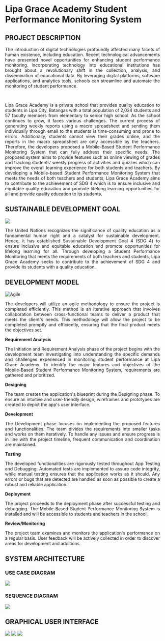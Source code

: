 # Lipa Grace Academy Student Performance Monitoring System 

## PROJECT DESCRIPTION
<p align="justify">The introduction of digital technologies profoundly affected many facets of
human existence, including education. Recent technological advancements have
presented novel opportunities for enhancing student performance monitoring.
Incorporating technology into educational institutions has brought about a
revolutionary shift in the collection, analysis, and dissemination of educational data.
By leveraging digital platforms, software applications, and analytics tools, schools
can streamline and automate the monitoring of student performance.</p>
<br>
<p align="justify">Lipa Grace Academy is a private school that provides quality education to students in Lipa City, Batangas with a total population of 2,024 students and 57
faculty members from elementary to senior high school. As the school continues to grow, it faces various challenges. The current process of generating weekly reports using a macro spreadsheet and sending them individually through email to the students is time-consuming and prone to errors. Additionally, students cannot view their grades online, and the reports in the macro spreadsheet are only accessible by
the teachers. Therefore, the developers proposed a Mobile-Based Student Performance Monitoring System that can fully address their specific needs. The proposed system aims to provide features such as online viewing of grades and tracking students’ weekly progress of activities and quizzes which can improve the overall learning experience for both students and teachers. By developing a Mobile-based Student Performance Monitoring System that meets the needs of both teachers and students, Lipa Grace Academy aims to contribute to the achievement of SDG 4 which is to ensure inclusive and equitable quality education and promote lifelong learning opportunities for all and provide quality education to its students.</p>

## SUSTAINABLE DEVELOPMENT GOAL

<img src="Documentation%20Assets/sdg4.jpg">
<p align="justify">The United Nations recognizes the significance of quality education as a fundamental human right and a catalyst for sustainable development. Hence, it has established Sustainable Development Goal 4 (SDG 4) to ensure inclusive and equitable education and promote opportunities for lifelong learning for all. Through developing a Student Performance Monitoring that meets the requirements of both
teachers and students, Lipa Grace Academy seeks to contribute to the achievement of SDG 4 and provide its students with a quality education.</p>

## DEVELOPMENT MODEL
<img src="Documentation%20Assets/agile1.png" alt="Agile">

<p align="justify">The developers will utilize an agile methodology to ensure the project is completed efficiently. This method is an iterative approach that involves collaboration between cross-functional teams to deliver a product that meets the client's needs. This methodology will allow the project to be completed promptly and efficiently, ensuring that the final product meets the objectives set.</p>

<b>Requirement Analysis</b>
<p align="justify">The Initiation and Requirement Analysis phase of the project begins with the development team investigating into understanding the specific demands and challenges experienced in monitoring student performance at Lipa Grace Academy. To identify the major features and objectives of the Mobile-Based Student Performance Monitoring System, requirements are gathered and prioritized.</p>

<b>Designing</b>
<p align="justify">The team creates the application's blueprint during the Designing phase. To ensure an intuitive and user-friendly design, wireframes and prototypes are created to depict the app's user interface. </p>

<b>Development</b>
<p align="justify">The Development phase focuses on implementing the proposed features and functionalities. The team divides the requirements into smaller tasks and works on them iteratively. To handle any issues and ensure progress is in line with the project timeline, frequent communication and coordination are maintained.</p>

<b>Testing</b>
<p align="justify">The developed functionalities are rigorously tested throughout App Testing and Debugging. Automated tests are implemented to assure code integrity, while manual testing ensures that the application works as it should. Any errors or bugs that are detected are handled as soon as possible to create a robust and reliable application.</p>

<b>Deployment</b>
<p align="justify">The project proceeds to the deployment phase after successful testing and debugging. The Mobile-Based Student Performance Monitoring System is installed and will be accessible to students and teachers in the school. </p>

<b>Review/Monitoring</b>
<p align="justify">The project team examines and monitors the application's performance on a regular basis. User feedback will be actively collected in order to discover areas for development and additions. </p>


## SYSTEM ARCHITECTURE
  ### USE CASE DIAGRAM
  <img src="Documentation%20Assets/usecase.png">

  ### SEQUENCE DIAGRAM
  <img src="Documentation%20Assets/sequence1.png">
  

## GRAPHICAL USER INTERFACE

  <img src="Documentation%20Assets/login.png">
  <img src="Documentation%20Assets/student.png">
  <img src="Documentation%20Assets/teacher.png">





